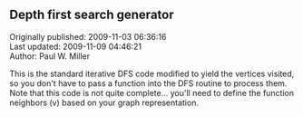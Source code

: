 ## Depth first search generator  
Originally published: 2009-11-03 06:36:16  
Last updated: 2009-11-09 04:46:21  
Author: Paul W. Miller  
  
This is the standard iterative DFS code modified to yield the vertices visited, so you don't have to pass a function into the DFS routine to process them.  Note that this code is not quite complete... you'll need to define the function neighbors (v) based on your graph representation.